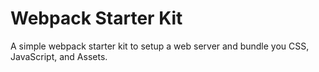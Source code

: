 # Webpack Starter Kit

A simple webpack starter kit to setup a web server and bundle you CSS,
JavaScript, and Assets.
